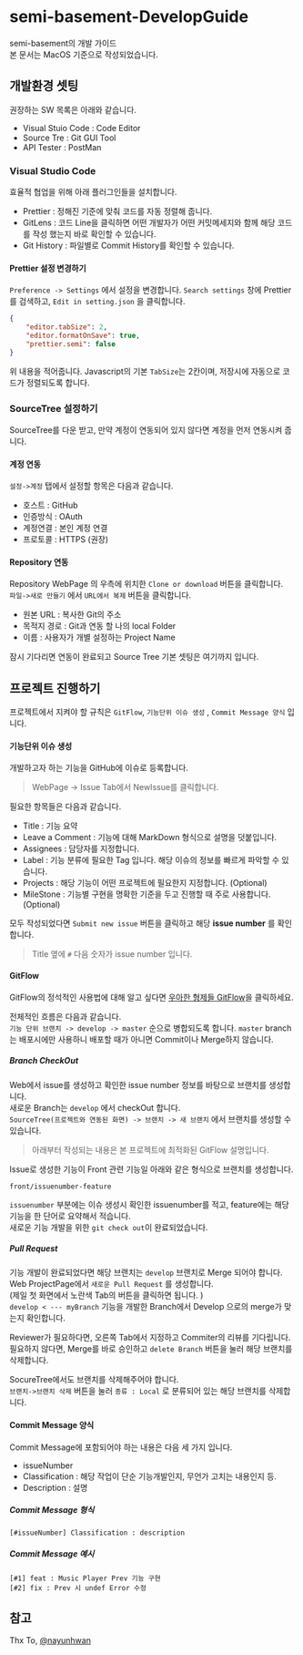 # semi-basement-DevelopGuide
semi-basement의 개발 가이드  
본 문서는 MacOS 기준으로 작성되었습니다.  
## 개발환경 셋팅
권장하는 SW 목록은 아래와 같습니다.  
* Visual Stuio Code : Code Editor
* Source Tre : Git GUI Tool
* API Tester : PostMan 

### Visual Studio Code 
효율적 협업을 위해 아래 플러그인들을 설치합니다.  

* Prettier : 정해진 기준에 맞춰 코드를 자동 정렬해 줍니다. 
* GitLens : 코드 Line을 클릭하면 어떤 개발자가 어떤 커밋메세지와 함께 해당 코드를 작성 했는지 바로 확인할 수 있습니다. 
* Git History : 파일별로 Commit History를 확인할 수 있습니다. 

#### Prettier 설정 변경하기
`Preference -> Settings` 에서 설정을 변경합니다. 
`Search settings` 창에 Prettier 를 검색하고, `Edit in setting.json` 을 클릭합니다. 

```json
{
    "editor.tabSize": 2,
    "editor.formatOnSave": true,
    "prettier.semi": false
}
```

위 내용을 적어줍니다.  Javascript의 기본 `TabSize`는 2칸이며, 저장시에 자동으로 코드가 정렬되도록 합니다.  

### SourceTree 설정하기 
SourceTree를 다운 받고, 만약 계정이 연동되어 있지 않다면 계정을 먼저 연동시켜 줍니다.

#### 계정 연동 
`설정->계정` 탭에서 설정할 항목은 다음과 같습니다.  
* 호스트 : GitHub
* 인증방식 : OAuth
* 계정연결 : 본인 계정 연결
* 프로토콜 : HTTPS (권장)


#### Repository 연동
Repository WebPage 의 우측에 위치한 `Clone or download` 버튼을 클릭합니다.  
`파일->새로 만들기` 에서 `URL에서 복제` 버튼을 클릭합니다. 

* 원본 URL : 복사한 Git의 주소 
* 목적지 경로 : Git과 연동 할 나의 local Folder  
* 이름 : 사용자가 개별 설정하는 Project Name 

잠시 기다리면 연동이 완료되고 Source Tree 기본 셋팅은 여기까지 입니다.  

## 프로젝트 진행하기  
프로젝트에서 지켜야 할 규칙은 `GitFlow`, `기능단위 이슈 생성` , `Commit Message 양식` 입니다.  

#### 기능단위 이슈 생성
개발하고자 하는 기능을 GitHub에 이슈로 등록합니다.  

> WebPage -> Issue Tab에서 NewIssue를 클릭합니다. 

필요한 항목들은 다음과 같습니다.  

* Title : 기능 요약 
* Leave a Comment : 기능에 대해 MarkDown 형식으로 설명을 덧붙입니다.  
* Assignees : 담당자를 지정합니다.  
* Label : 기능 분류에 필요한 Tag 입니다. 해당 이슈의 정보를 빠르게 파악할 수 있습니다.  
* Projects : 해당 기능이 어떤 프로젝트에 필요한지 지정합니다. (Optional)
* MileStone : 기능별 구현을 명확한 기준을 두고 진행할 때 주로 사용합니다. (Optional)  

모두 작성되었다면 `Submit new issue` 버튼을 클릭하고 해당 **issue number** 를 확인합니다. 

> Title 옆에 `#` 다음 숫자가 issue number 입니다.  
 
#### GitFlow 
GitFlow의 정석적인 사용법에 대해 알고 싶다면 [우아한 형제들 GitFlow](http://woowabros.github.io/experience/2017/10/30/baemin-mobile-git-branch-strategy.html)을 클릭하세요.  

전체적인 흐름은 다음과 같습니다.  
`기능 단위 브랜치 -> develop -> master` 순으로 병합되도록 합니다. `master` branch는 배포시에만 사용하니 배포할 때가 아니면 Commit이나 Merge하지 않습니다.  

##### Branch CheckOut 
Web에서 issue를 생성하고 확인한 issue number 정보를 바탕으로 브랜치를 생성합니다.  
새로운 Branch는 `develop` 에서 checkOut 합니다.  
`SourceTree(프로젝트와 연동된 화면) -> 브랜치 -> 새 브랜치` 에서 브랜치를 생성할 수 있습니다. 

> 아래부터 작성되는 내용은 본 프로젝트에 최적화된 GitFlow 설명입니다.  

Issue로 생성한 기능이 Front 관련 기능일 아래와 같은 형식으로 브랜치를 생성합니다. 
```
front/issuenumber-feature
```

`issuenumber` 부분에는 이슈 생성시 확인한 issuenumber를 적고, feature에는 해당 기능을 한 단어로 요약해서 적습니다.  
새로운 기능 개발을 위한 `git check out`이 완료되었습니다. 

##### Pull Request 
기능 개발이 완료되었다면 해당 브랜치는 `develop` 브랜치로 Merge 되어야 합니다. 
Web ProjectPage에서 `새로운 Pull Request` 를 생성합니다.  
(제일 첫 화면에서 노란색 Tab의 버튼을 클릭하면 됩니다. )  
`develop < --- myBranch` 기능을 개발한 Branch에서 Develop 으로의 merge가 맞는지 확인합니다.  
  
Reviewer가 필요하다면, 오른쪽 Tab에서 지정하고 Commiter의 리뷰를 기다립니다. 
필요하지 않다면, Merge를 바로 승인하고 `delete Branch` 버튼을 눌러 해당 브랜치를 삭제합니다.  
  
SocureTree에서도 브랜치를 삭제해주어야 합니다.  
`브랜치->브랜치 삭제` 버튼을 눌러 `종류 : Local` 로 분류되어 있는 해당 브랜치를 삭제합니다.  


#### Commit Message 양식
Commit Message에 포함되어야 하는 내용은 다음 세 가지 입니다. 

* issueNumber
* Classification : 해당 작업이 단순 기능개발인지, 무언가 고치는 내용인지 등. 
* Description : 설명 

##### Commit Message 형식
```
[#issueNumber] Classification : description 
```

##### Commit Message 예시
```
[#1] feat : Music Player Prev 기능 구현 
[#2] fix : Prev 시 undef Error 수정 
```

## 참고
Thx To, [@nayunhwan](https://github.com/nayunhwan)
